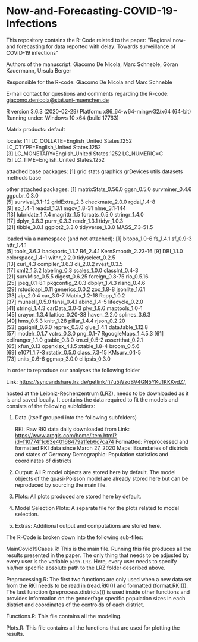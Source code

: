 # Now-and-Forecasting-COVID-19-Infections

This repository contains the R-Code related to the paper:
	"Regional now- and forecasting for data reported with delay:
	Towards surveillance of COVID-19 infections"

Authors of the manuscript: Giacomo De Nicola, Marc Schneble, Göran Kauermann, Ursula Berger

Responsible for the R-code: Giacomo De Nicola and Marc Schneble

E-mail contact for questions and comments regarding the R-code: giacomo.denicola@stat.uni-muenchen.de

R version 3.6.3 (2020-02-29)
Platform: x86_64-w64-mingw32/x64 (64-bit)
Running under: Windows 10 x64 (build 17763)

Matrix products: default

locale:
[1] LC_COLLATE=English_United States.1252  LC_CTYPE=English_United States.1252   
[3] LC_MONETARY=English_United States.1252 LC_NUMERIC=C                          
[5] LC_TIME=English_United States.1252    

attached base packages:
[1] grid      stats     graphics  grDevices utils     datasets  methods   base     

other attached packages:
 [1] matrixStats_0.56.0 ggsn_0.5.0         survminer_0.4.6    ggpubr_0.3.0      
 [5] survival_3.1-12    gridExtra_2.3      checkmate_2.0.0    rgdal_1.4-8       
 [9] sp_1.4-1           readxl_1.3.1       mgcv_1.8-31        nlme_3.1-144      
[13] lubridate_1.7.4    magrittr_1.5       forcats_0.5.0      stringr_1.4.0     
[17] dplyr_0.8.3        purrr_0.3.3        readr_1.3.1        tidyr_1.0.3       
[21] tibble_3.0.1       ggplot2_3.3.0      tidyverse_1.3.0    MASS_7.3-51.5     

loaded via a namespace (and not attached):
 [1] bitops_1.0-6        fs_1.4.1            sf_0.9-3            httr_1.4.1         
 [5] tools_3.6.3         backports_1.1.7     R6_2.4.1            KernSmooth_2.23-16 
 [9] DBI_1.1.0           colorspace_1.4-1    withr_2.2.0         tidyselect_0.2.5   
[13] curl_4.3            compiler_3.6.3      cli_2.0.2           rvest_0.3.5        
[17] xml2_1.3.2          labeling_0.3        scales_1.0.0        classInt_0.4-3     
[21] survMisc_0.5.5      digest_0.6.25       foreign_0.8-75      rio_0.5.16         
[25] jpeg_0.1-8.1        pkgconfig_2.0.3     dbplyr_1.4.3        rlang_0.4.6        
[29] rstudioapi_0.11     generics_0.0.2      zoo_1.8-8           jsonlite_1.6.1     
[33] zip_2.0.4           car_3.0-7           Matrix_1.2-18       Rcpp_1.0.2         
[37] munsell_0.5.0       fansi_0.4.1         abind_1.4-5         lifecycle_0.2.0    
[41] stringi_1.4.3       carData_3.0-3       plyr_1.8.6          maptools_1.0-1     
[45] crayon_1.3.4        lattice_0.20-38     haven_2.2.0         splines_3.6.3      
[49] hms_0.5.3           knitr_1.28          pillar_1.4.4        rjson_0.2.20       
[53] ggsignif_0.6.0      reprex_0.3.0        glue_1.4.1          data.table_1.12.8  
[57] modelr_0.1.7        vctrs_0.3.0         png_0.1-7           RgoogleMaps_1.4.5.3
[61] cellranger_1.1.0    gtable_0.3.0        km.ci_0.5-2         assertthat_0.2.1   
[65] xfun_0.13           openxlsx_4.1.5      xtable_1.8-4        broom_0.5.6        
[69] e1071_1.7-3         rstatix_0.5.0       class_7.3-15        KMsurv_0.1-5       
[73] units_0.6-6         ggmap_3.0.0         ellipsis_0.3.0 

In order to reproduce our analyses the following folder 

Link: https://syncandshare.lrz.de/getlink/fi7u5WzqBV4GN5YKu1KKKvdZ/, 

hosted at the Leibniz-Rechenzentrum (LRZ), needs to be downloaded as it is and saved locally. 
It contains the data required to fit the models and consists of the following subfolders:

1) Data (itself grouped into the following subfolders)

	RKI: Raw RKI data daily downloaded from 
		Link: https://www.arcgis.com/home/item.html?id=f10774f1c63e40168479a1feb6c7ca74
	Formatted: Preprocessed and formatted RKI data since March 27, 2020
	Maps: Boundaries of districts and states of Germany
	Demographic: Population statistics and coordinates of districts

2) Output: All R model objects are stored here by default. The model objects of the quasi-Poisson model
	are already stored here but can be reproduced by sourcing the main file.

3) Plots: All plots produced are stored here by default. 

4) Model Selection Plots: A separate file for the plots related to model selection.

5) Extras: Additional output and computations are stored here.


The R-Code is broken down into the following sub-files:

MainCovid19Cases.R: This is the main file. Running this file produces all the results presented in the paper. 
	The only thing that needs to be adjusted by every user is the variable ``path.LRZ``. 
	Here, every user needs to specify his/her specific absolute path to the LRZ folder described above.

Preprocessing.R: The first two functions are only used when a new data set from the RKI needs to be read in
	(read.RKI()) and formatted (format.RKI()). The last function (preprocess.districts()) is
	used inside other functions and provides information on the gender/age specific population sizes
	in each district and coordinates of the centroids of each district.

Functions.R: This file contains all the modeling. 

Plots.R: This file contains all the functions that are used for plotting the results. 
